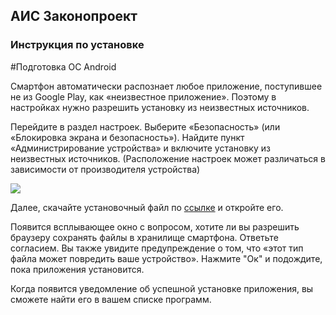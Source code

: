 ## АИС Законопроект

### Инструкция по установке

#Подготовка ОС Android

Смартфон автоматически распознает любое приложение, поступившее не из Google Play, как «неизвестное приложение». Поэтому в настройках нужно разрешить установку из неизвестных источников.

Перейдите в раздел настроек. Выберите «Безопасность» (или «Блокировка экрана и безопасность»). Найдите пункт «Администрирование устройства» и включите установку из неизвестных источников. (Расположение настроек может различаться в зависимости от производителя устройства)

![](https://4apk.ru/wp-content/uploads/2021/12/unknown-sources-android.jpeg)

Далее, скачайте установочный файл по [ссылке](https://disk.yandex.ru/d/voYpOPuEzHf0jg) и откройте его.

Появится всплывающее окно с вопросом, хотите ли вы разрешить браузеру сохранять файлы в хранилище смартфона. Ответьте согласием. Вы также увидите предупреждение о том, что «этот тип файла может повредить ваше устройство». Нажмите "Ок" и подождите, пока приложения установится.

Когда появится уведомление об успешной установке приложения, вы сможете найти его в вашем списке программ.
